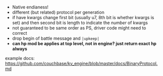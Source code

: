 - Native endianess!
- different (but related) protocol per generation
- if have kwargs change first bit (usually u7, 8th bit is whether kwargs is set) and then second bit is length to indicate the *number* of kwargs
- not guaranteed to be same order as PS, driver code might need to correct
- drop begin of battle message and `|upkeep|`
- **can hp mod be applies at top level, not in engine? just return exact hp always**
  
example docs: https://github.com/couchbase/kv_engine/blob/master/docs/BinaryProtocol.md
